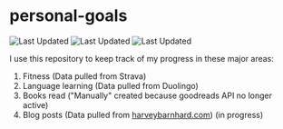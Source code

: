# personal-goals
![Last Updated](https://img.shields.io/date/1616893496?color=FC4C02&label=Fitness%20Updated&logo=strava)
![Last Updated](https://img.shields.io/date/1616893496?color=7ac70c&label=Language%20Updated&logo=duolingo)
![Last Updated](https://img.shields.io/date/1616893496?color=e9e5cd&label=Books%20Updated&logo=goodreads)

I use this repository to keep track of my progress in these major areas:

1. Fitness (Data pulled from Strava)
2. Language learning (Data pulled from Duolingo)
3. Books read ("Manually" created because goodreads API no longer active)
4. Blog posts (Data pulled from [harveybarnhard.com](https://harveybarnhard.com)) (in progress)
